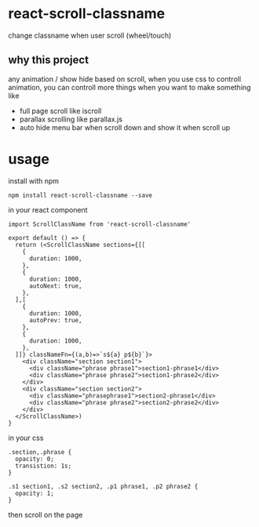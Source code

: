 # react-scroll-classname

change classname when user scroll (wheel/touch)

## why this project

any animation / show hide based on scroll, when you use css to controll animation, you can controll more things when you want to make something like

- full page scroll like iscroll
- parallax scrolling like parallax.js
- auto hide menu bar when scroll down and show it when scroll up

# usage

install with npm 

```
npm install react-scroll-classname --save
```

in your react component

```
import ScrollClassName from 'react-scroll-classname'

export default () => {
  return (<ScrollClassName sections={[[
    {
      duration: 1000,
    },
    {
      duration: 1000,
      autoNext: true,
    },
  ],[
    {
      duration: 1000,
      autoPrev: true,
    },
    {
      duration: 1000,
    },
  ]]} classNameFn={(a,b)=>`s${a} p${b}`}>
    <div className="section section1">
      <div className="phrase phrase1">section1-phrase1</div>
      <div className="phrase phrase2">section1-phrase2</div>
    </div>
    <div className="section section2">
      <div className="phrasephrase1">section2-phrase1</div>
      <div className="phrase phrase2">section2-phrase2</div>
    </div>
  </ScrollClassName>)
}

```

in your css

```
.section,.phrase {
  opacity: 0;
  transistion: 1s;
}

.s1 section1, .s2 section2, .p1 phrase1, .p2 phrase2 {
  opacity: 1;
}

```

then scroll on the page